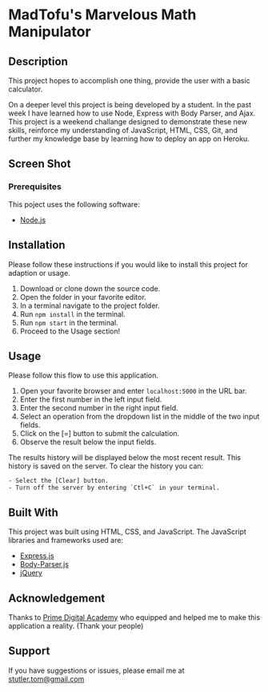 # MadTofu's Marvelous Math Manipulator

## Description

This project hopes to accomplish one thing, provide the user with a basic calculator.

On a deeper level this project is being developed by a student. In the past week I have learned how to use Node, Express with Body Parser, and Ajax. This project is a weekend challange designed to demonstrate these new skills, reinforce my understanding of JavaScript, HTML, CSS, Git, and further my knowledge base by learning how to deploy an app on Heroku.

## Screen Shot

### Prerequisites
This poject uses the following software:

- [Node.js](https://nodejs.org/en/)

## Installation
Please follow these instructions if you would like to install this project for adaption or usage.

1. Download or clone down the source code.
2. Open the folder in your favorite editor.
3. In a terminal navigate to the project folder.
4. Run `npm install` in the terminal.
5. Run `npm start` in the terminal.
6. Proceed to the Usage section!

## Usage
Please follow this flow to use this application.
    
1. Open your favorite browser and enter `localhost:5000` in the URL bar.
2. Enter the first number in the left input field.
3. Enter the second number in the right input field.
4. Select an operation from the dropdown list in the middle of the two input fields.
5. Click on the [=] button to submit the calculation.
6. Observe the result below the input fields.

The results history will be displayed below the most recent result. This history is saved on the server. To clear the history you can:

    - Select the [Clear] button.
    - Turn off the server by entering `Ctl+C` in your terminal.

## Built With
This project was built using HTML, CSS, and JavaScript.
The JavaScript libraries and frameworks used are:

- [Express.js](https://expressjs.com)
- [Body-Parser.js](https://www.npmjs.com/package/body-parser)
- [jQuery](https://jquery.com)

## Acknowledgement
Thanks to [Prime Digital Academy](www.primeacademy.io) who equipped and helped me to make this application a reality. (Thank your people)

## Support
If you have suggestions or issues, please email me at [stutler.tom@gmail.com](www.google.com)